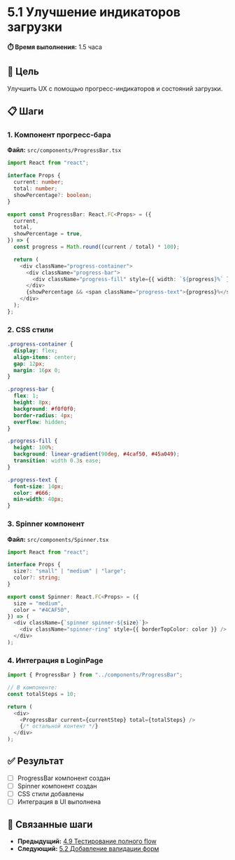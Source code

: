 # 5.1 Улучшение индикаторов загрузки

**⏱️ Время выполнения:** 1.5 часа

## 🎯 Цель

Улучшить UX с помощью прогресс-индикаторов и состояний загрузки.

## 📋 Шаги

### 1. Компонент прогресс-бара

**Файл:** `src/components/ProgressBar.tsx`

```typescript
import React from "react";

interface Props {
  current: number;
  total: number;
  showPercentage?: boolean;
}

export const ProgressBar: React.FC<Props> = ({
  current,
  total,
  showPercentage = true,
}) => {
  const progress = Math.round((current / total) * 100);

  return (
    <div className="progress-container">
      <div className="progress-bar">
        <div className="progress-fill" style={{ width: `${progress}%` }} />
      </div>
      {showPercentage && <span className="progress-text">{progress}%</span>}
    </div>
  );
};
```

### 2. CSS стили

```css
.progress-container {
  display: flex;
  align-items: center;
  gap: 12px;
  margin: 16px 0;
}

.progress-bar {
  flex: 1;
  height: 8px;
  background: #f0f0f0;
  border-radius: 4px;
  overflow: hidden;
}

.progress-fill {
  height: 100%;
  background: linear-gradient(90deg, #4caf50, #45a049);
  transition: width 0.3s ease;
}

.progress-text {
  font-size: 14px;
  color: #666;
  min-width: 40px;
}
```

### 3. Spinner компонент

**Файл:** `src/components/Spinner.tsx`

```typescript
import React from "react";

interface Props {
  size?: "small" | "medium" | "large";
  color?: string;
}

export const Spinner: React.FC<Props> = ({
  size = "medium",
  color = "#4CAF50",
}) => (
  <div className={`spinner spinner-${size}`}>
    <div className="spinner-ring" style={{ borderTopColor: color }} />
  </div>
);
```

### 4. Интеграция в LoginPage

```typescript
import { ProgressBar } from "../components/ProgressBar";

// В компоненте:
const totalSteps = 10;

return (
  <div>
    <ProgressBar current={currentStep} total={totalSteps} />
    {/* остальной контент */}
  </div>
);
```

## ✅ Результат

- [ ] ProgressBar компонент создан
- [ ] Spinner компонент создан
- [ ] CSS стили добавлены
- [ ] Интеграция в UI выполнена

## 🔗 Связанные шаги

- **Предыдущий:** [4.9 Тестирование полного flow](../4-children-subscriptions/4.9-testing.md)
- **Следующий:** [5.2 Добавление валидации форм](./5.2-form-validation.md)
